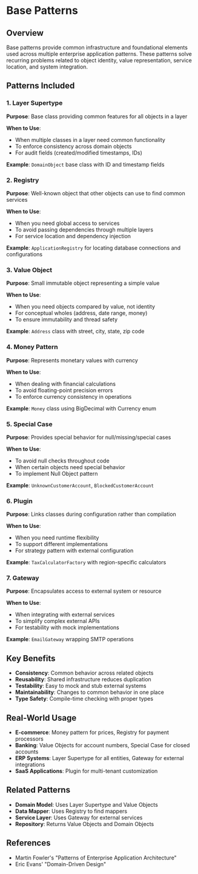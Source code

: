 # Base Patterns

## Overview
Base patterns provide common infrastructure and foundational elements used across multiple enterprise application patterns. These patterns solve recurring problems related to object identity, value representation, service location, and system integration.

## Patterns Included

### 1. Layer Supertype
**Purpose**: Base class providing common features for all objects in a layer

**When to Use**:
- When multiple classes in a layer need common functionality
- To enforce consistency across domain objects
- For audit fields (created/modified timestamps, IDs)

**Example**: `DomainObject` base class with ID and timestamp fields

### 2. Registry
**Purpose**: Well-known object that other objects can use to find common services

**When to Use**:
- When you need global access to services
- To avoid passing dependencies through multiple layers
- For service location and dependency injection

**Example**: `ApplicationRegistry` for locating database connections and configurations

### 3. Value Object
**Purpose**: Small immutable object representing a simple value

**When to Use**:
- When you need objects compared by value, not identity
- For conceptual wholes (address, date range, money)
- To ensure immutability and thread safety

**Example**: `Address` class with street, city, state, zip code

### 4. Money Pattern
**Purpose**: Represents monetary values with currency

**When to Use**:
- When dealing with financial calculations
- To avoid floating-point precision errors
- To enforce currency consistency in operations

**Example**: `Money` class using BigDecimal with Currency enum

### 5. Special Case
**Purpose**: Provides special behavior for null/missing/special cases

**When to Use**:
- To avoid null checks throughout code
- When certain objects need special behavior
- To implement Null Object pattern

**Example**: `UnknownCustomerAccount`, `BlockedCustomerAccount`

### 6. Plugin
**Purpose**: Links classes during configuration rather than compilation

**When to Use**:
- When you need runtime flexibility
- To support different implementations
- For strategy pattern with external configuration

**Example**: `TaxCalculatorFactory` with region-specific calculators

### 7. Gateway
**Purpose**: Encapsulates access to external system or resource

**When to Use**:
- When integrating with external services
- To simplify complex external APIs
- For testability with mock implementations

**Example**: `EmailGateway` wrapping SMTP operations

## Key Benefits
- **Consistency**: Common behavior across related objects
- **Reusability**: Shared infrastructure reduces duplication
- **Testability**: Easy to mock and stub external systems
- **Maintainability**: Changes to common behavior in one place
- **Type Safety**: Compile-time checking with proper types

## Real-World Usage
- **E-commerce**: Money pattern for prices, Registry for payment processors
- **Banking**: Value Objects for account numbers, Special Case for closed accounts
- **ERP Systems**: Layer Supertype for all entities, Gateway for external integrations
- **SaaS Applications**: Plugin for multi-tenant customization

## Related Patterns
- **Domain Model**: Uses Layer Supertype and Value Objects
- **Data Mapper**: Uses Registry to find mappers
- **Service Layer**: Uses Gateway for external services
- **Repository**: Returns Value Objects and Domain Objects

## References
- Martin Fowler's "Patterns of Enterprise Application Architecture"
- Eric Evans' "Domain-Driven Design"
